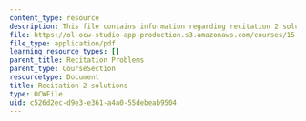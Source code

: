 ```yaml
---
content_type: resource
description: This file contains information regarding recitation 2 solutions.
file: https://ol-ocw-studio-app-production.s3.amazonaws.com/courses/15-053-optimization-methods-in-management-science-spring-2013/c526d2ecd9e3e361a4a055debeab9504_MIT15_053S13_rec02sol.pdf
file_type: application/pdf
learning_resource_types: []
parent_title: Recitation Problems
parent_type: CourseSection
resourcetype: Document
title: Recitation 2 solutions
type: OCWFile
uid: c526d2ec-d9e3-e361-a4a0-55debeab9504
---
```

